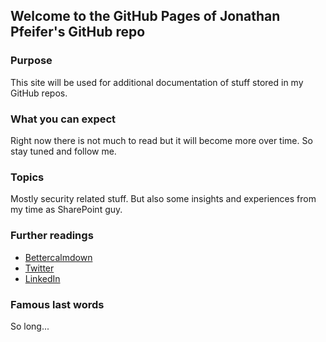 ## Welcome to the GitHub Pages of Jonathan Pfeifer's GitHub repo

### Purpose 
This site will be used for additional documentation of stuff stored in my GitHub repos. 

### What you can expect 
Right now there is not much to read but it will become more over time. So stay tuned and follow me. 

### Topics 
Mostly security related stuff. But also some insights and experiences from my time as SharePoint guy. 

### Further readings 
- [Bettercalmdown](https://bettercalmdown.com) 
- [Twitter](https://twitter.com/johnnythreeecho)
- [LinkedIn](https://www.linkedin.com/in/pfeifer-jonathan)

### Famous last words 
So long... 
